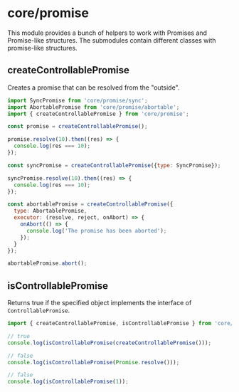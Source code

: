 # core/promise

This module provides a bunch of helpers to work with Promises and Promise-like structures.
The submodules contain different classes with promise-like structures.

## createControllablePromise

Creates a promise that can be resolved from the "outside".

```js
import SyncPromise from 'core/promise/sync';
import AbortablePromise from 'core/promise/abortable';
import { createControllablePromise } from 'core/promise';

const promise = createControllablePromise();

promise.resolve(10).then((res) => {
  console.log(res === 10);
});

const syncPromise = createControllablePromise({type: SyncPromise});

syncPromise.resolve(10).then((res) => {
  console.log(res === 10);
});

const abortablePromise = createControllablePromise({
  type: AbortablePromise,
  executor: (resolve, reject, onAbort) => {
    onAbort(() => {
      console.log('The promise has been aborted');
    });
  }
});

abortablePromise.abort();
```

## isControllablePromise

Returns true if the specified object implements the interface of `ControllablePromise`.

```js
import { createControllablePromise, isControllablePromise } from 'core/promise';

// true
console.log(isControllablePromise(createControllablePromise()));

// false
console.log(isControllablePromise(Promise.resolve()));

// false
console.log(isControllablePromise(1));
```
